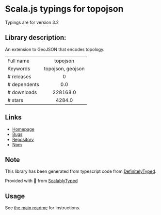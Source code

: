 
# Scala.js typings for topojson

Typings are for version 3.2

## Library description:
An extension to GeoJSON that encodes topology.

|                    |                 |
| ------------------ | :-------------: |
| Full name          | topojson |
| Keywords           | topojson, geojson |
| # releases         | 0 |
| # dependents       | 0.0 |
| # downloads        | 228168.0 |
| # stars            | 4284.0 |

## Links
- [Homepage](https://github.com/topojson/topojson)
- [Bugs](https://github.com/topojson/topojson/issues)
- [Repository](https://github.com/topojson/topojson)
- [Npm](https://www.npmjs.com/package/topojson)
    


## Note
This library has been generated from typescript code from [DefinitelyTyped](https://definitelytyped.org).

Provided with :purple_heart: from [ScalablyTyped](https://github.com/oyvindberg/ScalablyTyped)

## Usage
See [the main readme](../../readme.md) for instructions.



